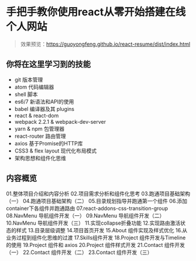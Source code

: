 # 手把手教你使用react从零开始搭建在线个人网站

> 效果预览：https://guoyongfeng.github.io/react-resume/dist/index.html

## 你将在这里学习到的技能

- git 版本管理
- atom 代码编辑器
- shell 脚本
- es6/7 新语法和API的使用
- babel 编译器及其 plugins
- react & react-dom
- webpack 2.2.1 & webpack-dev-server
- yarn & npm 包管理器
- react-router 路由管理
- axios 基于Promise的HTTP库
- CSS3 & flex layout 现代化布局模式
- 架构思想和组件化思维

## 内容概览

01.整体项目介绍和内容分析
02.项目需求分析和组件化思考
03.跑通项目基础架构（一）
04.跑通项目基础架构（二）
05.目录规划指导并跑通第一个组件
06.添加container下各组件并跑通路由
07.react-addons-css-transition-group
08.NavMenu 导航组件开发（一）
09.NavMenu 导航组件开发（二）
10.NavMenu 导航组件开发（三）
11.实现collapse折叠功能
12.实现路由激活状态的样式
13.目录层级调整
14.项目首页开发
15.About 组件实现及样式优化
16.从业务过程到组件化思维的过渡
17.Skills组件开发
18.Project 组件开发与Timeline的使用
19.Project 组件和 axios
20.Project 组件样式开发
21.Contact 组件开发（一）
22.Contact 组件开发（二）
23.Contact 组件开发（三）
